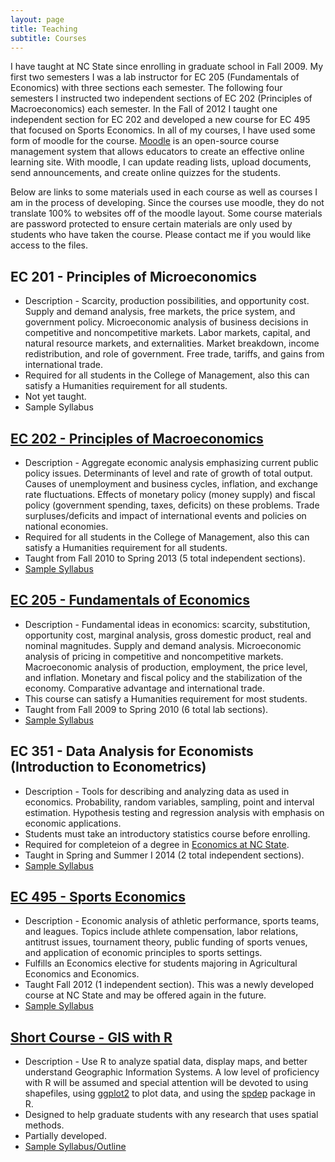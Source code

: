 ```yaml
---
layout: page
title: Teaching
subtitle: Courses
---
```


I have taught at NC State since enrolling in graduate school in Fall 2009. My first two semesters I was a lab instructor for EC 205 (Fundamentals of Economics) with three sections each semester. The following four semesters I instructed two independent sections of EC 202 (Principles of Macroeconomics) each semester. In the Fall of 2012 I taught one independent section for EC 202 and developed a new course for EC 495 that focused on Sports Economics. In all of my courses, I have used some form of moodle for the course. [Moodle](https://moodle.org/) is an open-source course management system that allows educators to create an effective online learning site. With moodle, I can update reading lists, upload documents, send announcements, and create online quizzes for the students.

Below are links to some materials used in each course as well as courses I am in the process of developing. Since the courses use moodle, they do not translate 100% to websites off of the moodle layout. Some course materials are password protected to ensure certain materials are only used by students who have taken the course. Please contact me if you would like access to the files.

## EC 201 - Principles of Microeconomics

* Description - Scarcity, production possibilities, and opportunity cost. Supply and demand analysis, free markets, the price system, and government policy. Microeconomic analysis of business decisions in competitive and noncompetitive markets. Labor markets, capital, and natural resource markets, and externalities. Market breakdown, income redistribution, and role of government. Free trade, tariffs, and gains from international trade.
* Required for all students in the College of Management, also this can satisfy a Humanities requirement for all students.
* Not yet taught.
* Sample Syllabus

## [EC 202 - Principles of Macroeconomics](http://www4.ncsu.edu/~rdinter/teaching_ec202.html)

* Description - Aggregate economic analysis emphasizing current public policy issues. Determinants of level and rate of growth of total output. Causes of unemployment and business cycles, inflation, and exchange rate fluctuations. Effects of monetary policy (money supply) and fiscal policy (government spending, taxes, deficits) on these problems. Trade surpluses/deficits and impact of international events and policies on national economies.
* Required for all students in the College of Management, also this can satisfy a Humanities requirement for all students.
* Taught from Fall 2010 to Spring 2013 (5 total independent sections).
* [Sample Syllabus](http://www4.ncsu.edu/~rdinter/docs/Syllabus%20003.pdf)

## [EC 205 - Fundamentals of Economics](http://www4.ncsu.edu/~rdinter/teaching_ec205_.html)

* Description - Fundamental ideas in economics: scarcity, substitution, opportunity cost, marginal analysis, gross domestic product, real and nominal magnitudes. Supply and demand analysis. Microeconomic analysis of pricing in competitive and noncompetitive markets. Macroeconomic analysis of production, employment, the price level, and inflation. Monetary and fiscal policy and the stabilization of the economy. Comparative advantage and international trade.
* This course can satisfy a Humanities requirement for most students.
* Taught from Fall 2009 to Spring 2010 (6 total lab sections).
* [Sample Syllabus](http://www4.ncsu.edu/~rdinter/docs/211%20Syllabus.pdf)

## EC 351 - Data Analysis for Economists (Introduction to Econometrics)

* Description - Tools for describing and analyzing data as used in economics. Probability, random variables, sampling, point and interval estimation. Hypothesis testing and regression analysis with emphasis on economic applications.
* Students must take an introductory statistics course before enrolling.
* Required for completeion of a degree in [Economics at NC State](https://oucc.dasa.ncsu.edu/mgmt-20econbs-nosubplan-2097/).
* Taught in Spring and Summer I 2014 (2 total independent sections).
* [Sample Syllabus](http://www4.ncsu.edu/~rdinter/docs/EC351_SI14_Syllabus.pdf)

## [EC 495 - Sports Economics](http://www4.ncsu.edu/~rdinter/sports/index.html)

* Description - Economic analysis of athletic performance, sports teams, and leagues. Topics include athlete compensation, labor relations, antitrust issues, tournament theory, public funding of sports venues, and application of economic principles to sports settings.
* Fulfills an Economics elective for students majoring in Agricultural Economics and Economics.
* Taught Fall 2012 (1 independent section). This was a newly developed course at NC State and may be offered again in the future.
* [Sample Syllabus](http://www4.ncsu.edu/~rdinter/docs/EC%20495%20-%20Sports%20Economics%20Syllabus.pdf)

## [Short Course - GIS with R](http://www4.ncsu.edu/~rdinter/Spatial/index.html)

* Description - Use R to analyze spatial data, display maps, and better understand Geographic Information Systems. A low level of proficiency with R will be assumed and special attention will be devoted to using shapefiles, using [ggplot2](http://ggplot2.org/) to plot data, and using the [spdep](http://cran.r-project.org/web/packages/spdep/spdep.pdf) package in R.
* Designed to help graduate students with any research that uses spatial methods.
* Partially developed.
* [Sample Syllabus/Outline](http://www4.ncsu.edu/~rdinter/docs/R%20Short%20Course%20for%20GIS%20and%20Spatial%20Econometrics.pdf)